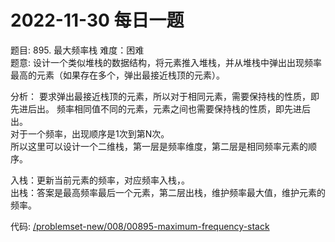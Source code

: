 # 2022-11-30 每日一题


题目: 895. 最大频率栈
难度：困难  
题意: 设计一个类似堆栈的数据结构，将元素推入堆栈，并从堆栈中弹出出现频率最高的元素（如果存在多个，弹出最接近栈顶的元素）。    


分析：
要求弹出最接近栈顶的元素，所以对于相同元素，需要保持栈的性质，即先进后出。
频率相同值不同的元素，元素之间也需要保持栈的性质，即先进后出。  
对于一个频率，出现顺序是1次到第N次。  
所以这里可以设计一个二维栈，第一层是频率维度，第二层是相同频率元素的顺序。  


入栈：更新当前元素的频率，对应频率入栈，。  
出栈：答案是最高频率最后一个元素，第二层出栈，维护频率最大值，维护元素的频率。  


代码: [/problemset-new/008/00895-maximum-frequency-stack](/problemset-new/008/00895-maximum-frequency-stack)  
